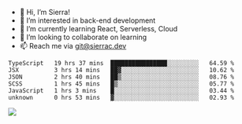 - 👋 Hi, I’m Sierra!
- 👀 I’m interested in back-end development
- 🌱 I’m currently learning React, Serverless, Cloud
- 💞️ I’m looking to collaborate on learning
- 📫 Reach me via git@sierrac.dev

<!--START_SECTION:waka-->

```text
TypeScript   19 hrs 37 mins  ████████████████░░░░░░░░░   64.59 %
JSX          3 hrs 14 mins   ██▓░░░░░░░░░░░░░░░░░░░░░░   10.62 %
JSON         2 hrs 40 mins   ██▒░░░░░░░░░░░░░░░░░░░░░░   08.76 %
SCSS         1 hrs 45 mins   █▒░░░░░░░░░░░░░░░░░░░░░░░   05.77 %
JavaScript   1 hrs 3 mins    █░░░░░░░░░░░░░░░░░░░░░░░░   03.44 %
unknown      0 hrs 53 mins   ▓░░░░░░░░░░░░░░░░░░░░░░░░   02.93 %
```

<!--END_SECTION:waka-->


![](https://hit.yhype.me/github/profile?user_id=7351311)
